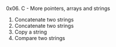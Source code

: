 0x06. C - More pointers, arrays and strings
1. Concatenate two strings
2. Concatenate two strings
3. Copy a string
4. Compare two strings
